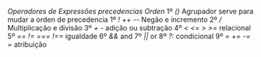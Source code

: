 *Operadores de Expressôes*
    *precedencias*
        *Orden*
        1º
            *()* Agrupador serve para mudar a orden de precedencia
        1º
            *! ++ --* Negão e incremento
        2º
             */* Multiplicação e divisão
        3º
            *+ -* adição ou subtração
        4º
            *< <= > >=* relacional
        5º
            *== != === !==* igualdade
        6º
           *&&* and
        7º
            *||* or
        8º
            *?:* condicional
        9º
            *= += -= =* atribuição